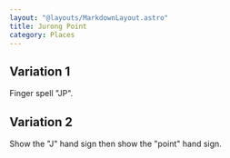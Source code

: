 ```yaml
---
layout: "@layouts/MarkdownLayout.astro"
title: Jurong Point
category: Places
---
```


## Variation 1

Finger spell "JP".

## Variation 2

Show the "J" hand sign then show the "point" hand sign.

